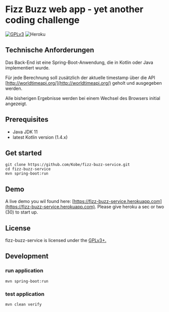 # Fizz Buzz web app - yet another coding challenge

[![GPLv3](https://img.shields.io/badge/licence-GPLv3-brightgreen.svg)](http://www.gnu.org/licenses/gpl-3.0.html)
![Heroku](https://heroku-badge.herokuapp.com/?app=fizz-buzz-service)

## Technische Anforderungen

Das Back-End ist eine Spring-Boot-Anwendung, die in Kotlin oder Java implementiert wurde.

Für jede Berechnung soll zusätzlich der aktuelle timestamp über die API [http://worldtimeapi.org/](http://worldtimeapi.org/) geholt und ausgegeben werden.

Alle bisherigen Ergebnisse werden bei einem Wechsel des Browsers initial angezeigt.

## Prerequisites

- Java JDK 11
- latest Kotlin version (1.4.x)

## Get started

```
git clone https://github.com/Kobe/fizz-buzz-service.git
cd fizz-buzz-service
mvn spring-boot:run
```

## Demo

A live demo you wil found here: [https://fizz-buzz-service.herokuapp.com](https://fizz-buzz-service.herokuapp.com).
Please give heroku a sec or two (30) to start up.

## License

fizz-buzz-service is licensed under the [GPLv3+.](LICENSE)

## Development

### run application

```mvn spring-boot:run```

### test application

```mvn clean verify```
